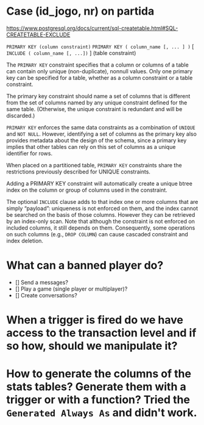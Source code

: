 # Case (id_jogo, nr) on partida 
https://www.postgresql.org/docs/current/sql-createtable.html#SQL-CREATETABLE-EXCLUDE

`PRIMARY KEY (column constraint)`
`PRIMARY KEY ( column_name [, ... ] )` [ `INCLUDE ( column_name [, ...])` ] (table constraint)

The `PRIMARY KEY` constraint specifies that a column or columns of a table can contain only unique (non-duplicate), nonnull values. 
Only one primary key can be specified for a table, whether as a column constraint or a table constraint.

The primary key constraint should name a set of columns that is different from the set of columns named by any unique constraint defined for the same table. 
(Otherwise, the unique constraint is redundant and will be discarded.)

`PRIMARY KEY` enforces the same data constraints as a combination of `UNIQUE` and `NOT NULL`. 
However, identifying a set of columns as the primary key also provides metadata about the design of the schema, since a primary key implies that other tables can rely on this set of columns as a unique identifier for rows.

When placed on a partitioned table, `PRIMARY KEY` constraints share the restrictions previously described for UNIQUE constraints.

Adding a PRIMARY KEY constraint will automatically create a unique btree index on the column or group of columns used in the constraint.

The optional `INCLUDE` clause adds to that index one or more columns that are simply “payload”: uniqueness is not enforced on them, and the index cannot be searched on the basis of those columns. However they can be retrieved by an index-only scan. 
Note that although the constraint is not enforced on included columns, it still depends on them. 
Consequently, some operations on such columns (e.g., `DROP COLUMN`) can cause cascaded constraint and index deletion.

# What can a banned player do?

- [] Send a messages?
- [] Play a game (single player or multiplayer)?
- [] Create conversations?

# When a trigger is fired do we have access to the transaction level and if so how, should we manipulate it?

# How to generate the columns of the stats tables? Generate them with a trigger or with a function? Tried the `Generated Always As` and didn't work.
